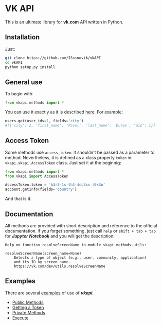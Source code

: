 # VK API

This is an ultimate library for **vk.com** API written in Python.

## Installation
Just: 
```bash
git clone https://github.com/ISosnovik/vkAPI
cd vkAPI
python setup.py install
```

## General use

To begin with:

```python
from vkapi.methods import *
```

You can use it exactly as it is described [here](https://vk.com/dev/methods).
For example:

```python
users.get(user_ids=1, fields='city')
#[{'city': 2, 'first_name': 'Pavel', 'last_name': 'Durov', 'uid': 1}]
```

## Access Token

Some methods use `access_token`. It shouldn't be passed as a parameter to method. Nevertheless, it is defined as a class property `token` in `vkapi.vkapi.AccessToken` class. Just set it at the beginnig:
 
```python
from vkapi.methods import *
from vkapi import AccessToken

AccessToken.token = 'h3r3-1s-th3-4cc3ss-t0k3n'
account.getInfo(fields='country')
```
And that is it.

## Documentation

All methods are provided with short description and reference to the official documentation. If you forget something, just call `help` or `shift + tab + tab` for *__Jupyter Notebook__* and you will get the description:

```profile
Help on function resolveScreenName in module vkapi.methods.utils:

resolveScreenName(screen_name=None)
    Detects a type of object (e.g., user, community, application)
    and its ID by screen name.
    https://vk.com/dev/utils.resolveScreenName
```

## Examples
There are several [examples](https://github.com/ISosnovik/vkAPI/tree/master/examples) of use of *__vkapi__*.

+ [Public Methods](https://github.com/ISosnovik/vkAPI/blob/master/examples/Public%20methods.ipynb)
+ [Getting a Token](https://github.com/ISosnovik/vkAPI/blob/master/examples/Getting%20a%20token.ipynb)
+ [Private Methods](https://github.com/ISosnovik/vkAPI/blob/master/examples/Private%20methods.ipynb)
+ [Execute](https://github.com/ISosnovik/vkAPI/blob/master/examples/Execute.ipynb)


